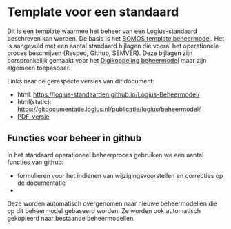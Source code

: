 # Template voor een standaard

Dit is een template waarmee het beheer van een Logius-standaard beschreven
kan worden. De basis is het [BOMOS template beheermodel](https://github.com/Logius-standaarden/BOMOS-voorbeeld-beheermodel). Het is aangevuld met een aantal standaard bijlagen die vooral het operationele proces beschrijven (Respec, Github, SEMVER).
Deze bijlagen zijn oorspronkeiijk gemaakt voor het [Digikoppeling beheermodel](https://github.com/Logius-standaarden/Digikoppeling-beheermodel) maar zijn algemeen
toepasbaar.

Links naar de gerespecte versies van dit document:
- html: https://logius-standaarden.github.io/Logius-Beheermodel/
- html(static): https://gitdocumentatie.logius.nl/publicatie/logius/beheermodel/
- [PDF-versie](https://gitdocumentatie.logius.nl/publicatie/logius/beheermodel/Logius-Beheermodel.pdf)

## Functies voor beheer in github

In het standaard operationeel beheerproces gebruiken we een aantal functies van github:
- formulieren voor het indienen van wijzigingsvoorstellen en correcties op de documentatie
- 

 Deze worden automatisch overgenomen naar nieuwe beheermodellen die op dit beheermodel gebaseerd worden. Ze worden ook automatisch gekopieerd naar bestaande beheermodellen.
